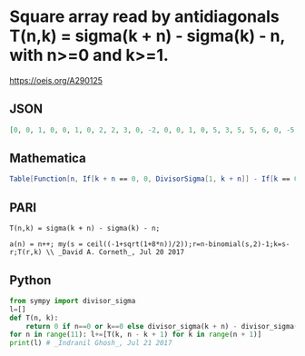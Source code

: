 # Square array read by antidiagonals T\(n,k\) \= sigma\(k \+ n\) \- sigma\(k\) \- n, with n\>\=0 and k\>\=1\.
https://oeis.org/A290125
## JSON
```JSON
[0, 0, 1, 0, 0, 1, 0, 2, 2, 3, 0, -2, 0, 0, 1, 0, 5, 3, 5, 5, 6, 0, -5, 0, -2, 0, 0, 1, 0, 6, 1, 6, 4, 6, 6, 7, 0, -3, 3, -2, 3, 1, 3, 3, 4, 0, 4, 1, 7, 2, 7, 5, 7, 7, 8, 0, -7, -3, -6, 0, -5, 0, -2, 0, 0, 1, 0, 15, 8, 12, 9, 15, 10, 15, 13, 15, 15, 16]
```
## Mathematica
```Mathematica
Table[Function[n, If[k + n == 0, 0, DivisorSigma[1, k + n]] - If[k == 0, 0, DivisorSigma[1, k]] - n][m - k], {m, 12}, {k, m, 1, -1}] // Flatten (* _Michael De Vlieger_, Jul 20 2017 *)
```
## PARI
```PARI
T(n,k) = sigma(k + n) - sigma(k) - n;
```
```PARI
a(n) = n++; my(s = ceil((-1+sqrt(1+8*n))/2));r=n-binomial(s,2)-1;k=s-r;T(r,k) \\ _David A. Corneth_, Jul 20 2017
```
## Python
```Python
from sympy import divisor_sigma
l=[]
def T(n, k):
    return 0 if n==0 or k==0 else divisor_sigma(k + n) - divisor_sigma(k) - n
for n in range(11): l+=[T(k, n - k + 1) for k in range(n + 1)]
print(l) # _Indranil Ghosh_, Jul 21 2017
```
